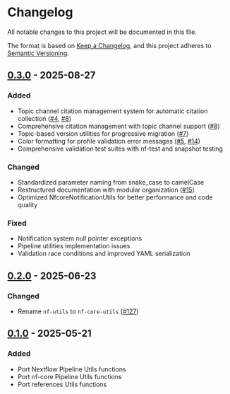 # Changelog

All notable changes to this project will be documented in this file.

The format is based on [Keep a Changelog](https://keepachangelog.com/en/1.1.0/),
and this project adheres to [Semantic Versioning](https://semver.org/spec/v2.0.0.html).

## [0.3.0] - 2025-08-27

### Added

- Topic channel citation management system for automatic citation collection ([#4](https://github.com/nf-core/nf-core-utils/issues/4), [#8](https://github.com/nf-core/nf-core-utils/pull/8))
- Comprehensive citation management with topic channel support ([#8](https://github.com/nf-core/nf-core-utils/pull/8))
- Topic-based version utilities for progressive migration ([#7](https://github.com/nf-core/nf-core-utils/pull/7))
- Color formatting for profile validation error messages ([#5](https://github.com/nf-core/nf-core-utils/issues/5), [#14](https://github.com/nf-core/nf-core-utils/pull/14))
- Comprehensive validation test suites with nf-test and snapshot testing

### Changed

- Standardized parameter naming from snake_case to camelCase
- Restructured documentation with modular organization ([#15](https://github.com/nf-core/nf-core-utils/pull/15))
- Optimized NfcoreNotificationUtils for better performance and code quality

### Fixed

- Notification system null pointer exceptions
- Pipeline utilities implementation issues
- Validation race conditions and improved YAML serialization

## [0.2.0] - 2025-06-23

### Changed

- Rename `nf-utils` to `nf-core-utils` ([#127](https://github.com/nextflow-io/plugins/pull/127))

## [0.1.0] - 2025-05-21

### Added

- Port Nextflow Pipeline Utils functions
- Port nf-core Pipeline Utils functions
- Port references Utils functions

[unreleased]: https://github.com/nf-core/nf-core-utils/compare/v0.3.0...HEAD
[0.3.0]: https://github.com/nf-core/nf-core-utils/compare/v0.2.0...v0.3.0
[0.2.0]: https://github.com/nf-core/nf-core-utils/compare/v0.1.0...v0.2.0
[0.1.0]: https://github.com/nf-core/nf-core-utils/releases/tag/v0.1.0

<!-- TODO For future releases: [1.1.1]: https://github.com/olivierlacan/keep-a-changelog/compare/v1.1.0...v1.1.1 -->
